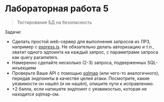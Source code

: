 # Лабораторная работа 5

> Тестирование БД на безопасность

Задачи:
- Сделать простой web-сервер для выполнения запросов из ЛР3, например с [express.js](https://expressjs.com/). Не обязательно делать авторизацию и т.п., хватит одного эдпоинта на каждый запрос, с параметрами запроса как query parameters.
- Намеренно сделайте несколько (2-3) запроса, подверженных SQL-инъекциям
- Проверьте Ваше API с помощью [sqlmap](https://sqlmap.org/) (или чего-то аналогичного), передав эндпоинты в качестве целей атаки. Посмотрите, какие уязвимости он нашёл (и не нашёл), опишите пути к исправлению.
- +2 балла, если напишете эндпоинт с уязвимостью, которая не находится sqlmap-ом.
